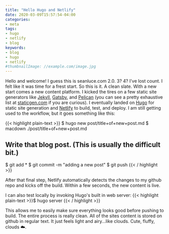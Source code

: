 ```yaml
---
title: "Hello Hugo and Netlify"
date: 2020-03-09T15:57:54-04:00
categories:
- meta
tags:
- hugo
- netlify
- blog
keywords:
- blog
- hugo
- netlify
#thumbnailImage: //example.com/image.jpg
---
```


<!--more-->

Hello and welcome! I guess this is seanluce.com 2.0. 3? 4? I've lost count. I felt like it was time for a frest start. So this is it. A clean slate. With a new start comes a new content platform. I kicked the tires on a few static site generators like [Jekyll](https://jekyllrb.com), [Gatsby](https://www.gatsbyjs.org), and [Pelican](https://blog.getpelican.com) (you can see a pretty exhaustive list at [staticgen.com](https://www.staticgen.com) if you are curious). I eventually landed on [Hugo](https://gohugo.io) for static site generation and [Netlify](https://www.netlify.com) to build, test, and deploy. I am still getting used to the workflow, but it goes something like this:

{{< highlight plain-text >}}
$ hugo new post/title+of+new+post.md
$ macdown ./post/title+of+new+post.md
## Write that blog post. (This is usually the difficult bit.)
$ git add *
$ git commit -m "adding a new post"
$ git push</code>
{{< / highlight >}}

After that final step, Netlify automatically detects the changes to my github repo and kicks off the build. Within a few seconds, the new content is live.

I can also test locally by invoking Hugo's built in web server: {{< highlight plain-text >}}$ hugo server {{< / highlight >}}

This allows me to easily make sure everything looks good before pushing to build. The entire process is really clean. All of the sites content is stored on github in regular text. It just feels light and airy...like clouds. Cute, fluffy, clouds :cloud:.



